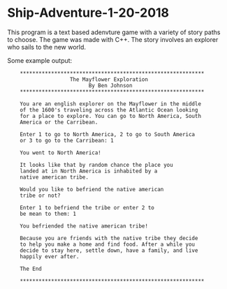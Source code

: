 # Ship-Adventure-1-20-2018

This program is a text based adenvture game with a variety of story paths to choose. The game was made with C++. The story involves an explorer who sails to the new world. 

Some example output:



        ***********************************************************
                        The Mayflower Exploration
                              By Ben Johnson
        ***********************************************************

        You are an english explorer on the Mayflower in the middle
        of the 1600's traveling across the Atlantic Ocean looking
        for a place to explore. You can go to North America, South
        America or the Carribean.

        Enter 1 to go to North America, 2 to go to South America
        or 3 to go to the Carribean: 1

        You went to North America!

        It looks like that by random chance the place you
        landed at in North America is inhabited by a
        native american tribe.

        Would you like to befriend the native american
        tribe or not?

        Enter 1 to befriend the tribe or enter 2 to
        be mean to them: 1

        You befriended the native american tribe!

        Because you are friends with the native tribe they decide
        to help you make a home and find food. After a while you
        decide to stay here, settle down, have a family, and live
        happily ever after.

        The End

        ***********************************************************




